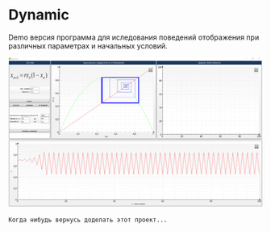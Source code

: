 # Dynamic

Demo версия программа для иследования поведений отображения при различных параметрах и начальных условий.

![alt tag](https://github.com/Daniil-Budnik/Dynamic/blob/main/Screen.png?raw=true?raw=true "")​

    Когда нибудь вернусь доделать этот проект...
